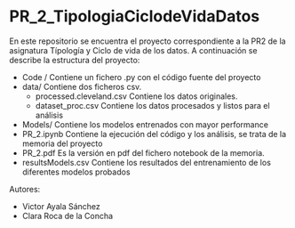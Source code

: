 # PR_2_TipologiaCiclodeVidaDatos

En este repositorio se encuentra el proyecto correspondiente a la PR2 de la asignatura Típología y Ciclo de vida de los datos. A continuación se describe la estructura del proyecto:

- Code / Contiene un fichero .py con el código fuente del proyecto 
- data/ Contiene dos ficheros csv.
  - processed.cleveland.csv Contiene los datos originales. 
  - dataset_proc.csv Contiene los datos procesados y listos para el análisis
- Models/ Contiene los modelos entrenados con mayor performance
- PR_2.ipynb Contiene la ejecución del código y los análisis, se trata de la memoria del proyecto
- PR_2.pdf Es la versión en pdf del fichero notebook de la memoria.
- resultsModels.csv Contiene los resultados del entrenamiento de los diferentes modelos probados

Autores:
- Victor Ayala Sánchez
- Clara Roca de la Concha
